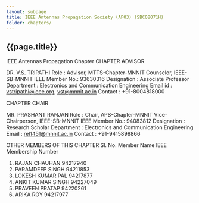 ```yaml
---
layout: subpage
title: IEEE Antennas Propagation Society (AP03) (SBC08071H)
folder: chapters/
---
```

##  {{page.title}}

IEEE Antennas Propagation Chapter
CHAPTER ADVISOR

DR. V.S. TRIPATHI 
Role           : Advisor, MTTS-Chapter-MNNIT
                 Counselor, IEEE-SB-MNNIT 
IEEE Member No.: 93630316 
Designation    : Associate Professor 
Department     : Electronics and Communication Engineering 
Email id       : vstripathi@ieee.org, vst@mnnit.ac.in
Contact        : +91-8004818000

CHAPTER CHAIR

MR. PRASHANT RANJAN
Role           : Chair, APS-Chapter-MNNIT
                 Vice-Chairperson, IEEE-SB-MNNIT
IEEE Member No.: 94083812
Designation    : Research Scholar
Department     : Electronics and Communication Engineering
Email          : rel1451@mnnit.ac.in
Contact        : +91-9415898866

OTHER MEMBERS OF THIS CHAPTER
Sl. No. 	Member Name 	IEEE Membership Number
1. 	RAJAN CHAUHAN 	94217940
2. 	PARAMDEEP SINGH 	94211853
3. 	LOKESH KUMAR PAL 	94217877
4. 	ANKIT KUMAR SINGH 	94227049
5. 	PRAVEEN PRATAP 	94220261
6. 	ARIKA ROY 	94217977